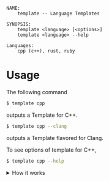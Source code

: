 ```
NAME:
    template -- Language Templates

SYNOPSIS:
    template <language> [<options>]
    template <language> --help

Languages:
    cpp (c++), rust, ruby
```

# Usage

The following command

```bash
$ template cpp
```

outputs a Template for C++.

```bash
$ template cpp --clang
```

outputs a Template flavored for Clang.

To see options of template for C++,

```bash
$ template cpp --help
```

<details>
<summary>How it works</summary>

Command `template $1 $2 $3...` will be replaced to `lang/$1 $2 $3...` and it runs.
Every `lang/$1` (`lang/cpp`, `lang/rust` ...) are scripts (i like shell script).

For convinience, `$1` can be aliases (defined in `./alias`).
For example, `template cc` will be `lang/cpp`.
</details>
